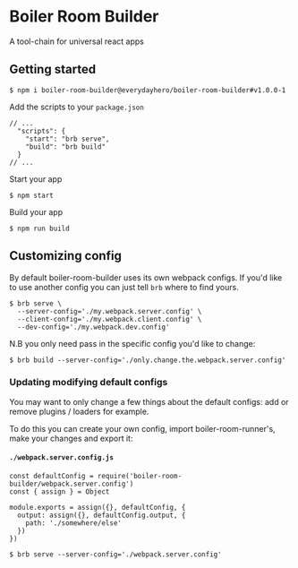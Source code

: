 # Boiler Room Builder

A tool-chain for universal react apps

## Getting started

```
$ npm i boiler-room-builder@everydayhero/boiler-room-builder#v1.0.0-1
```

Add the scripts to your `package.json`

```
// ...
  "scripts": {
    "start": "brb serve",
    "build": "brb build"
  }
// ...
```

Start your app

```
$ npm start
```

Build your app

```
$ npm run build
```

## Customizing config

By default boiler-room-builder uses its own webpack configs. If you'd like to use another config you can just tell `brb` where to find yours.

```
$ brb serve \
  --server-config='./my.webpack.server.config' \
  --client-config='./my.webpack.client.config' \
  --dev-config='./my.webpack.dev.config'
```

N.B you only need pass in the specific config you'd like to change:

```
$ brb build --server-config='./only.change.the.webpack.server.config'
```

### Updating modifying default configs

You may want to only change a few things about the default configs: add or remove plugins / loaders for example.

To do this you can create your own config, import boiler-room-runner's, make your changes and export it:

#### `./webpack.server.config.js`

```
const defaultConfig = require('boiler-room-builder/webpack.server.config')
const { assign } = Object

module.exports = assign({}, defaultConfig, {
  output: assign({}, defaultConfig.output, {
    path: './somewhere/else'
  })
})
```

```
$ brb serve --server-config='./webpack.server.config'
```

